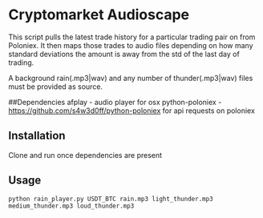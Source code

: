 # Cryptomarket Audioscape

This script pulls the latest trade history for a particular trading pair on from Poloniex.
It then maps those trades to audio files depending on how many standard deviations the amount is 
away from the std of the last day of trading. 

A background rain(.mp3|wav) and any number of thunder(.mp3|wav) files must be provided as source.

##Dependencies
afplay - audio player for osx
python-poloniex - https://github.com/s4w3d0ff/python-poloniex for api requests on poloniex

## Installation
Clone and run once dependencies are present

## Usage

`python rain_player.py USDT_BTC rain.mp3 light_thunder.mp3 medium_thunder.mp3 loud_thunder.mp3`
